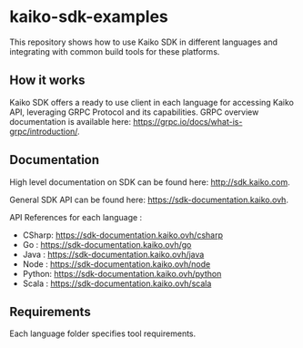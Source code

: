 # kaiko-sdk-examples

This repository shows how to use Kaiko SDK in different languages and integrating with common build tools for these platforms.

## How it works

Kaiko SDK offers a ready to use client in each language for accessing Kaiko API, leveraging GRPC Protocol and its capabilities.
GRPC overview documentation is available here: <https://grpc.io/docs/what-is-grpc/introduction/>.

## Documentation

High level documentation on SDK can be found here: <http://sdk.kaiko.com>.

General SDK API can be found here: <https://sdk-documentation.kaiko.ovh>.

API References for each language :

- CSharp: <https://sdk-documentation.kaiko.ovh/csharp>
- Go : <https://sdk-documentation.kaiko.ovh/go>
- Java : <https://sdk-documentation.kaiko.ovh/java>
- Node : <https://sdk-documentation.kaiko.ovh/node>
- Python: <https://sdk-documentation.kaiko.ovh/python>
- Scala : <https://sdk-documentation.kaiko.ovh/scala>

## Requirements

Each language folder specifies tool requirements.
